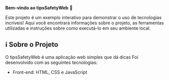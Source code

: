  **Bem-vindo ao tipsSafetyWeb** 🚀

Este projeto é um exemplo interativo para demonstrar o uso de tecnologias incríveis! Aqui você encontrará informações sobre o projeto, as ferramentas utilizadas e instruções sobre como executá-lo em seu ambiente local.

## ℹ️ Sobre o Projeto

O tipsSafetyWeb é uma aplicação web simples que dá dicas Foi desenvolvido com as seguintes tecnologias:


- Front-end: HTML, CSS e JavaScript
